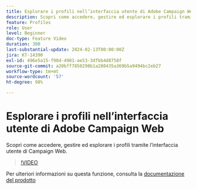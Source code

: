 ```yaml
---
title: Esplorare i profili nell’interfaccia utente di Adobe Campaign Web
description: Scopri come accedere, gestire ed esplorare i profili tramite l’interfaccia utente di Campaign Web.
feature: Profiles
role: User
level: Beginner
doc-type: Feature Video
duration: 300
last-substantial-update: 2024-02-13T00:00:00Z
jira: KT-14390
exl-id: 496e5a15-f90d-4901-ae53-3dfbb4d8758f
source-git-commit: a20bff7850298b1a280435a369b5a9494bc2eb27
workflow-type: tm+mt
source-wordcount: '57'
ht-degree: 98%

---
```


# Esplorare i profili nell’interfaccia utente di Adobe Campaign Web

Scopri come accedere, gestire ed esplorare i profili tramite l’interfaccia utente di Campaign Web.

>[!VIDEO](https://video.tv.adobe.com/v/3448372/?learn=on&captions=ita)

Per ulteriori informazioni su questa funzione, consulta la [documentazione del prodotto](https://experienceleague.adobe.com/docs/campaign-web/v8/audiences/work-with-profiles/about-recipients.html?lang=it)
